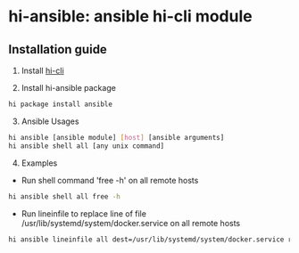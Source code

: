 # hi-ansible: ansible hi-cli module

## Installation guide

1. Install [hi-cli](https://github.com/hi-cli/hi-cli)

2. Install hi-ansible package
```bash
hi package install ansible
```

3. Ansible Usages
```bash
hi ansible [ansible module] [host] [ansible arguments]
hi ansible shell all [any unix command]
```

4. Examples

* Run shell command 'free -h' on all remote hosts
```bash
hi ansible shell all free -h
```

* Run lineinfile to replace line of file /usr/lib/systemd/system/docker.service on all remote hosts
```bash
hi ansible lineinfile all dest=/usr/lib/systemd/system/docker.service regexp='Restart=.*$' line='Restart=always'
```